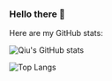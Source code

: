 ### Hello there 👋

Here are my GitHub stats:

![Qiu's GitHub stats](https://github-readme-stats.vercel.app/api?username=Q-I-U&show_icons=true&hide_border=true&theme=solarized-dark)

![Top Langs](https://github-readme-stats.vercel.app/api/top-langs/?username=Q-I-U&show_icons=true&hide_border=true&theme=solarized-dark&layout=compact)
